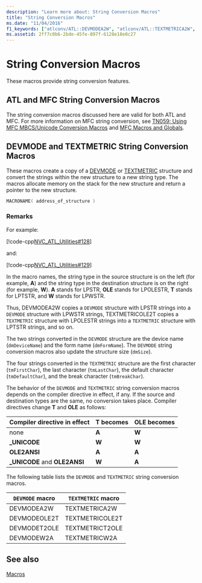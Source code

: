```yaml
---
description: "Learn more about: String Conversion Macros"
title: "String Conversion Macros"
ms.date: "11/04/2016"
f1_keywords: ["atlconv/ATL::DEVMODEA2W", "atlconv/ATL::TEXTMETRICA2W", "atlconv/ATL::DEVMODEOLE2T", "atlconv/ATL::TEXTMETRICOLE2T", "atlconv/ATL::DEVMODET2OLE", "atlconv/ATL::TEXTMETRICT2OLE", "atlconv/ATL::DEVMODEW2A", "atlconv/ATL::TEXTMETRICW2A"]
ms.assetid: 2ff7c0b6-2bde-45fe-897f-6128e18e0c27
---
```

# String Conversion Macros

These macros provide string conversion features.

## <a name="atl_and_mfc_string_conversion_macros"></a> ATL and MFC String Conversion Macros

The string conversion macros discussed here are valid for both ATL and MFC. For more information on MFC string conversion, see [TN059: Using MFC MBCS/Unicode Conversion Macros](../../mfc/tn059-using-mfc-mbcs-unicode-conversion-macros.md) and [MFC Macros and Globals](../../mfc/reference/mfc-macros-and-globals.md).

## <a name="devmode_and_textmetric_string_conversion_macros"></a> DEVMODE and TEXTMETRIC String Conversion Macros

These macros create a copy of a [DEVMODE](/windows/win32/api/wingdi/ns-wingdi-devmodea) or [TEXTMETRIC](/windows/win32/api/wingdi/ns-wingdi-textmetricw) structure and convert the strings within the new structure to a new string type. The macros allocate memory on the stack for the new structure and return a pointer to the new structure.

```cpp
MACRONAME( address_of_structure )
```

### Remarks

For example:

[!code-cpp[NVC_ATL_Utilities#128](../../atl/codesnippet/cpp/string-conversion-macros_1.cpp)]

and:

[!code-cpp[NVC_ATL_Utilities#129](../../atl/codesnippet/cpp/string-conversion-macros_2.cpp)]

In the macro names, the string type in the source structure is on the left (for example, **A**) and the string type in the destination structure is on the right (for example, **W**). **A** stands for LPSTR, **OLE** stands for LPOLESTR, **T** stands for LPTSTR, and **W** stands for LPWSTR.

Thus, DEVMODEA2W copies a `DEVMODE` structure with LPSTR strings into a `DEVMODE` structure with LPWSTR strings, TEXTMETRICOLE2T copies a `TEXTMETRIC` structure with LPOLESTR strings into a `TEXTMETRIC` structure with LPTSTR strings, and so on.

The two strings converted in the `DEVMODE` structure are the device name (`dmDeviceName`) and the form name (`dmFormName`). The `DEVMODE` string conversion macros also update the structure size (`dmSize`).

The four strings converted in the `TEXTMETRIC` structure are the first character (`tmFirstChar`), the last character (`tmLastChar`), the default character (`tmDefaultChar`), and the break character (`tmBreakChar`).

The behavior of the `DEVMODE` and `TEXTMETRIC` string conversion macros depends on the compiler directive in effect, if any. If the source and destination types are the same, no conversion takes place. Compiler directives change **T** and **OLE** as follows:

|Compiler directive in effect|T becomes|OLE becomes|
|----------------------------------|---------------|-----------------|
|none|**A**|**W**|
|**\_UNICODE**|**W**|**W**|
|**OLE2ANSI**|**A**|**A**|
|**\_UNICODE** and **OLE2ANSI**|**W**|**A**|

The following table lists the `DEVMODE` and `TEXTMETRIC` string conversion macros.

|`DEVMODE` macro|`TEXTMETRIC` macro|
|-|-|
|DEVMODEA2W|TEXTMETRICA2W|
|DEVMODEOLE2T|TEXTMETRICOLE2T|
|DEVMODET2OLE|TEXTMETRICT2OLE|
|DEVMODEW2A|TEXTMETRICW2A|

## See also

[Macros](../../atl/reference/atl-macros.md)
